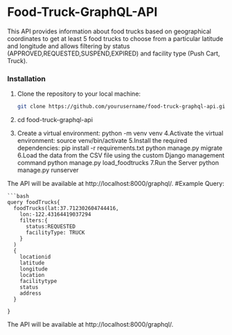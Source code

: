 # Food-Truck-GraphQL-API

This API provides information about food trucks based on geographical coordinates to get
at least 5 food trucks to choose from a particular latitude and longitude
and allows filtering by status (APPROVED,REQUESTED,SUSPEND,EXPIRED) and facility type (Push Cart, Truck).

### Installation

1. Clone the repository to your local machine:

   ```bash
   git clone https://github.com/yourusername/food-truck-graphql-api.git
2. cd food-truck-graphql-api
3. Create a virtual environment:
   python -m venv venv
4.Activate the virtual environment:
  source venv/bin/activate
5.Install the required dependencies:
   pip install -r requirements.txt
   python manage.py migrate
6.Load the data from the CSV file using the custom Django management command
  python manage.py load_foodtrucks
7.Run the Server
  python manage.py runserver

The API will be available at http://localhost:8000/graphql/.
#Example Query:

    ```bash
    query foodTrucks{
      foodTrucks(lat:37.712302604744416, 
        lon:-122.43164419037294
        filters:{
          status:REQUESTED
          facilityType: TRUCK
        }
      )
      {
        locationid
        latitude
        longitude
        location
        facilitytype
        status    
        address
      }
      
    }

The API will be available at http://localhost:8000/graphql/.

